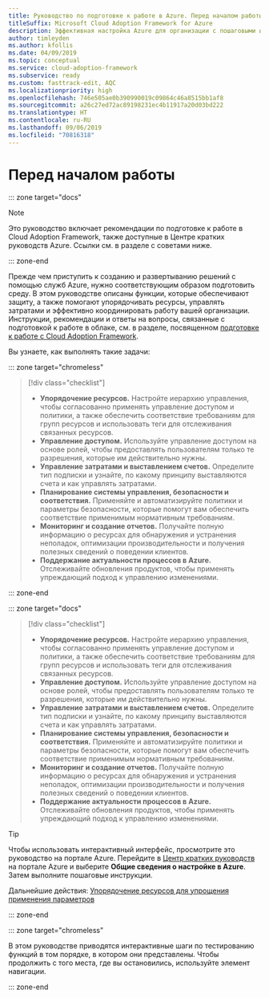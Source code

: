 ```yaml
---
title: Руководство по подготовке к работе в Azure. Перед началом работы
titleSuffix: Microsoft Cloud Adoption Framework for Azure
description: Эффективная настройка Azure для организации с пошаговыми инструкциями.
author: timleyden
ms.author: kfollis
ms.date: 04/09/2019
ms.topic: conceptual
ms.service: cloud-adoption-framework
ms.subservice: ready
ms.custom: fasttrack-edit, AQC
ms.localizationpriority: high
ms.openlocfilehash: 746e505ae0b390990019c09864c46a8515bb1af8
ms.sourcegitcommit: a26c27ed72ac89198231ec4b11917a20d03bd222
ms.translationtype: HT
ms.contentlocale: ru-RU
ms.lasthandoff: 09/06/2019
ms.locfileid: "70816318"
---
```

# <a name="before-you-start"></a>Перед началом работы

::: zone target="docs"
> [!NOTE]
> Это руководство включает рекомендации по подготовке к работе в Cloud Adoption Framework, также доступные в Центре кратких руководств Azure. Ссылки см. в разделе с советами ниже.

::: zone-end

Прежде чем приступить к созданию и развертыванию решений с помощью служб Azure, нужно соответствующим образом подготовить среду. В этом руководстве описаны функции, которые обеспечивают защиту, а также помогают упорядочивать ресурсы, управлять затратами и эффективно координировать работу вашей организации. Инструкции, рекомендации и ответы на вопросы, связанные с подготовкой к работе в облаке, см. в разделе, посвященном [подготовке к работе с Cloud Adoption Framework](../index.md).

Вы узнаете, как выполнять такие задачи:

::: zone target="chromeless"

> [!div class="checklist"]
>
> - **Упорядочение ресурсов.** Настройте иерархию управления, чтобы согласованно применять управление доступом и политики, а также обеспечить соответствие требованиям для групп ресурсов и использовать теги для отслеживания связанных ресурсов.
> - **Управление доступом.** Используйте управление доступом на основе ролей, чтобы предоставлять пользователям только те разрешения, которые им действительно нужны.
> - **Управление затратами и выставлением счетов.** Определите тип подписки и узнайте, по какому принципу выставляются счета и как управлять затратами.
> - **Планирование системы управления, безопасности и соответствия.** Применяйте и автоматизируйте политики и параметры безопасности, которые помогут вам обеспечить соответствие применимым нормативным требованиям.
> - **Мониторинг и создание отчетов.** Получайте полную информацию о ресурсах для обнаружения и устранения неполадок, оптимизации производительности и получения полезных сведений о поведении клиентов.
> - **Поддержание актуальности процессов в Azure.** Отслеживайте обновления продуктов, чтобы применять упреждающий подход к управлению изменениями.

::: zone-end

::: zone target="docs"

> [!div class="checklist"]
>
> - **Упорядочение ресурсов.** Настройте иерархию управления, чтобы согласованно применять управление доступом и политики, а также обеспечить соответствие требованиям для групп ресурсов и использовать теги для отслеживания связанных ресурсов.
> - **Управление доступом.** Используйте управление доступом на основе ролей, чтобы предоставлять пользователям только те разрешения, которые им действительно нужны.
> - **Управление затратами и выставлением счетов.** Определите тип подписки и узнайте, по какому принципу выставляются счета и как управлять затратами.
> - **Планирование системы управления, безопасности и соответствия.** Применяйте и автоматизируйте политики и параметры безопасности, которые помогут вам обеспечить соответствие применимым нормативным требованиям.
> - **Мониторинг и создание отчетов.** Получайте полную информацию о ресурсах для обнаружения и устранения неполадок, оптимизации производительности и получения полезных сведений о поведении клиентов.
> - **Поддержание актуальности процессов в Azure.** Отслеживайте обновления продуктов, чтобы применять упреждающий подход к управлению изменениями.

> [!TIP]
> Чтобы использовать интерактивный интерфейс, просмотрите это руководство на портале Azure. Перейдите в [Центр кратких руководств](https://portal.azure.com/?feature.quickstart=true#blade/Microsoft_Azure_Resources/QuickstartCenterBlade) на портале Azure и выберите **Общие сведения о настройке в Azure**. Затем выполните пошаговые инструкции.

Дальнейшие действия: [Упорядочение ресурсов для упрощения применения параметров](./organize-resources.md)

::: zone-end

::: zone target="chromeless"

В этом руководстве приводятся интерактивные шаги по тестированию функций в том порядке, в котором они представлены. Чтобы продолжить с того места, где вы остановились, используйте элемент навигации.

::: zone-end
